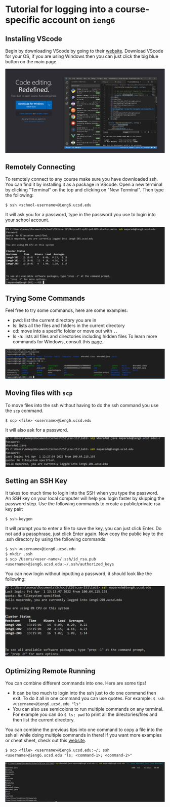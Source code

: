 # Tutorial for logging into a course-specific account on `ieng6`

## Installing VScode
Begin by downloading VScode by going to their [website](https://code.visualstudio.com/). Download VScode for your OS, if you are using Windows then you can just click the big blue button on the main page.

![step1](images/step1.PNG)


## Remotely Connecting
To remotely connect to any course make sure you have downloaded ssh. You can find it by installing it as a package in VScode. Open a new terminal by clicking "Terminal" on the top and clicking on "New Terminal". Then type the following: 
```
$ ssh <school-username>@ieng6.ucsd.edu
```

It will ask you for a password, type in the password you use to login into your school account.

![step2](images/step2.PNG)


## Trying Some Commands
Feel free to try some commands, here are some examples:
* pwd: list the current directory you are in
* ls: lists all the files and folders in the current directory
* cd: move into a specific folder or move out with `..`
* ls -a: lists all files and directories including hidden files
To learn more commands for Windows, consult this [page](https://www.thomas-krenn.com/en/wiki/Cmd_commands_under_Windows).

![step3](images/step3.PNG)


## Moving files with `scp`
To move files into the ssh without having to do the ssh command you use the `scp` command.
```
$ scp <file> <username>@ieng6.ucsd.edu
```
It will also ask for a password.

![step4](images/step4.PNG)


## Setting an SSH Key
It takes too much time to login into the SSH when you type the password. An SSH key on your local computer will help you login faster by skipping the password step. Use the following commands to create a public/private rsa key pair:
```
$ ssh-keygen
```
It will prompt you to enter a file to save the key, you can just click Enter. Do not add a passphrase, just click Enter again. Now copy the public key to the .ssh directory by using the following commands:
```
$ ssh <username>@ieng6.ucsd.edu
$ mkdir .ssh
$ scp /Users/<user-name>/.ssh/id_rsa.pub <username>@ieng6.ucsd.edu:~/.ssh/authorized_keys
```

You can now login without inputting a password, it should look like the following:

![step5](images/step5.PNG)


## Optimizing Remote Running
You can combine different commands into one. Here are some tips!
* It can be too much to login into the ssh just to do one command then exit. To do it all in one command you can use quotes. For example: `$ ssh <username>@ieng6.ucsd.edu "ls"`
* You can also use semicolons to run multiple commands on any terminal. For example you can do `$ ls; pwd` to print all the directories/files and then list the current directory. 

You can combine the previous tips into one command to copy a file into the ssh all while doing multiple commands in there! If you want more examples or cheat sheet, check out this [website](https://www.codecademy.com/article/command-line-commands).

```
$ scp <file> <username>@ieng6.ucsd.edu:~/; ssh <username>@ieng6.ucsd.edu "ls; <command-1>; <command-2>"

```

![step6](images/step6.PNG)

